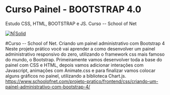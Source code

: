 # Curso Painel - BOOTSTRAP 4.0
Estudo CSS, HTML, BOOTSTRAP e JS.
Curso -- School of Net 

[![N|Solid](https://images.pexels.com/photos/163157/mario-luigi-figures-funny-163157.jpeg?auto=compress&cs=tinysrgb&dpr=3&h=750&w=1260)](https://github.com/vanderfranco/)



#Curso -- School of Net.
Criando um painel administrativo com Bootstrap 4
Neste projeto prático você vai aprender a como desenvolver um painel administrativo responsivo do zero, utilizando o framework css mais famoso do mundo, o Bootstrap. Primeiramente vamos desenvolver toda a base do painel com CSS e HTML, depois vamos adicionar interações com Javascript, animações com Animate.css e para finalizar vamos colocar alguns gráficos no painel, utilizando a biblioteca Chart.js.
https://www.schoolofnet.com/projeto-pratico/frontend/css/criando-um-painel-administrativo-com-bootstrap-4/
  


